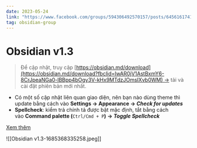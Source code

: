 ```yaml
---
date: 2023-05-24
link: "https://www.facebook.com/groups/594306492570157/posts/645616174105855/"
tag: obsidian-group 
---
```


# Obsidian v1.3

> Để cập nhật, truy cập [https://obsidian.md/download](https://obsidian.md/download?fbclid=IwAR0jV1AstBxmY6-8CrJpeaNGa0-lBBpp4bOgy3V-kHx9MTdzJOmsIXvb0WM) → tải và cài đặt phiên bản mới nhất.

- Có một số cập nhật liên quan giao diện, nên bạn nào dùng theme thì update bằng cách vào **Settings → Appearance → _Check for updates_**
- **Spellcheck**: kiểm trả chính tả được bật mặc định, tắt bằng cách vào **Command palette (**`Ctrl/Cmd + P`**)** **→ _Toggle Spellcheck_**

[Xem thêm](https://forum.obsidian.md/t/obsidian-release-v1-3/60251)

![[Obsidian v1.3-1685368335258.jpeg]]
